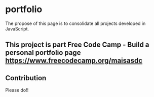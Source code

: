 # portfolio

The propose of this page is to consolidate all projects developed in JavaScript.

## This project is part Free Code Camp - Build a personal portfolio page  https://www.freecodecamp.org/maisasdc 

## Contribution

Please do!!
